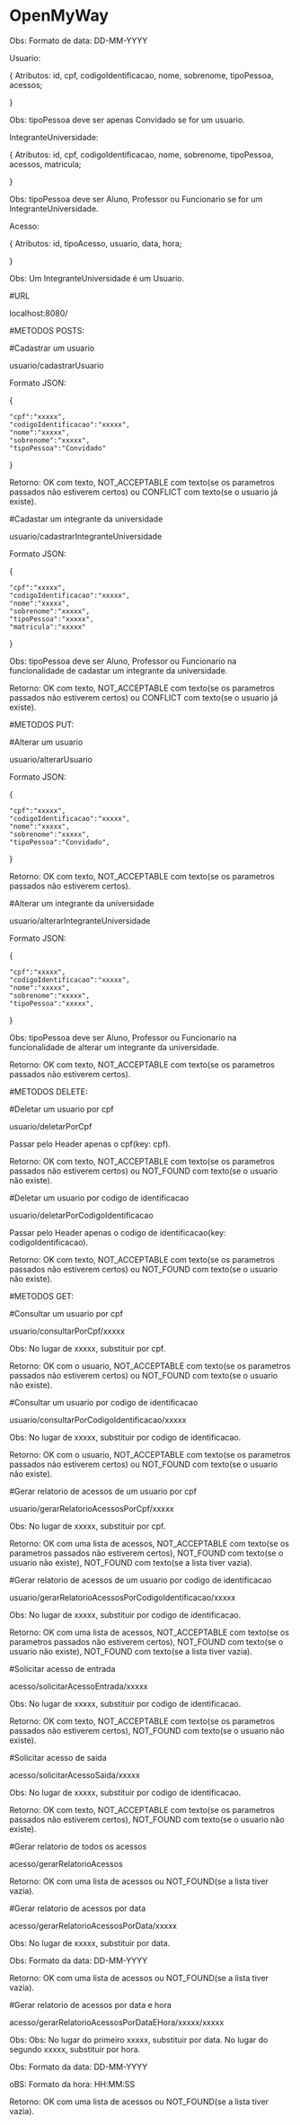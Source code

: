 # OpenMyWay


Obs: Formato de data: DD-MM-YYYY

Usuario:

{
Atributos: id, cpf, codigoIdentificacao, nome, sobrenome, tipoPessoa, acessos;

}

Obs: tipoPessoa deve ser apenas Convidado se for um usuario.


IntegranteUniversidade:

{
Atributos: id, cpf, codigoIdentificacao, nome, sobrenome, tipoPessoa, acessos, matricula;

}

Obs: tipoPessoa deve ser Aluno, Professor ou Funcionario se for um IntegranteUniversidade.

Acesso:

{
Atributos: id, tipoAcesso, usuario, data, hora;

}

Obs: Um IntegranteUniversidade é um Usuario.

#URL

localhost:8080/

#METODOS POSTS:

#Cadastrar um usuario

usuario/cadastrarUsuario

Formato JSON:

{

	"cpf":"xxxxx",
	"codigoIdentificacao":"xxxxx",
	"nome":"xxxxx",
	"sobrenome":"xxxxx",
	"tipoPessoa":"Convidado"
	
}

Retorno: OK com texto, NOT_ACCEPTABLE com texto(se os parametros passados não estiverem certos) ou CONFLICT com texto(se o usuario já existe).

#Cadastar um integrante da universidade

usuario/cadastrarIntegranteUniversidade

Formato JSON:

{

	"cpf":"xxxxx",
	"codigoIdentificacao":"xxxxx",
	"nome":"xxxxx",
	"sobrenome":"xxxxx",
	"tipoPessoa":"xxxxx",
	"matricula":"xxxxx"
	
}

Obs: tipoPessoa deve ser Aluno, Professor ou Funcionario na funcionalidade de cadastar um integrante da universidade.

Retorno: OK com texto, NOT_ACCEPTABLE com texto(se os parametros passados não estiverem certos) ou CONFLICT com texto(se o usuario já existe).

#METODOS PUT:

#Alterar um usuario

usuario/alterarUsuario

Formato JSON:

{

	"cpf":"xxxxx",
	"codigoIdentificacao":"xxxxx",
	"nome":"xxxxx",
	"sobrenome":"xxxxx",
	"tipoPessoa":"Convidado",
	
}


Retorno: OK com texto, NOT_ACCEPTABLE com texto(se os parametros passados não estiverem certos).

#Alterar um integrante da universidade

usuario/alterarIntegranteUniversidade

Formato JSON:

{

	"cpf":"xxxxx",
	"codigoIdentificacao":"xxxxx",
	"nome":"xxxxx",
	"sobrenome":"xxxxx",
	"tipoPessoa":"xxxxx",
	
}

Obs: tipoPessoa deve ser Aluno, Professor ou Funcionario na funcionalidade de alterar um integrante da universidade.

Retorno: OK com texto, NOT_ACCEPTABLE com texto(se os parametros passados não estiverem certos).

#METODOS DELETE:

#Deletar um usuario por cpf

usuario/deletarPorCpf

Passar pelo Header apenas o cpf(key: cpf).

Retorno: OK com texto, NOT_ACCEPTABLE com texto(se os parametros passados não estiverem certos) ou NOT_FOUND com texto(se o usuario não existe).

#Deletar um usuario por codigo de identificacao

usuario/deletarPorCodigoIdentificacao

Passar pelo Header apenas o codigo de identificacao(key: codigoIdentificacao).

Retorno: OK com texto, NOT_ACCEPTABLE com texto(se os parametros passados não estiverem certos) ou NOT_FOUND com texto(se o usuario não existe).

#METODOS GET:

#Consultar um usuario por cpf

usuario/consultarPorCpf/xxxxx

Obs: No lugar de xxxxx, substituir por cpf.

Retorno: OK com o usuario, NOT_ACCEPTABLE com texto(se os parametros passados não estiverem certos) ou NOT_FOUND com texto(se o usuario não existe).

#Consultar um usuario por codigo de identificacao

usuario/consultarPorCodigoIdentificacao/xxxxx

Obs: No lugar de xxxxx, substituir por codigo de identificacao.

Retorno: OK com o usuario, NOT_ACCEPTABLE com texto(se os parametros passados não estiverem certos) ou NOT_FOUND com texto(se o usuario não existe).

#Gerar relatorio de acessos de um usuario por cpf

usuario/gerarRelatorioAcessosPorCpf/xxxxx

Obs: No lugar de xxxxx, substituir por cpf.

Retorno: OK com uma lista de acessos, NOT_ACCEPTABLE com texto(se os parametros passados não estiverem certos), NOT_FOUND com texto(se o usuario não existe), NOT_FOUND com texto(se a lista tiver vazia).

#Gerar relatorio de acessos de um usuario por codigo de identificacao

usuario/gerarRelatorioAcessosPorCodigoIdentificacao/xxxxx

Obs: No lugar de xxxxx, substituir por codigo de identificacao.

Retorno: OK com uma lista de acessos, NOT_ACCEPTABLE com texto(se os parametros passados não estiverem certos), NOT_FOUND com texto(se o usuario não existe), NOT_FOUND com texto(se a lista tiver vazia).

#Solicitar acesso de entrada

acesso/solicitarAcessoEntrada/xxxxx

Obs: No lugar de xxxxx, substituir por codigo de identificacao.

Retorno: OK com texto, NOT_ACCEPTABLE com texto(se os parametros passados não estiverem certos), NOT_FOUND com texto(se o usuario não existe).

#Solicitar acesso de saida

acesso/solicitarAcessoSaida/xxxxx

Obs: No lugar de xxxxx, substituir por codigo de identificacao.

Retorno: OK com texto, NOT_ACCEPTABLE com texto(se os parametros passados não estiverem certos), NOT_FOUND com texto(se o usuario não existe).

#Gerar relatorio de todos os acessos

acesso/gerarRelatorioAcessos

Retorno: OK com uma lista de acessos ou NOT_FOUND(se a lista tiver vazia).

#Gerar relatorio de acessos por data

acesso/gerarRelatorioAcessosPorData/xxxxx

Obs: No lugar de xxxxx, substituir por data.

Obs: Formato da data: DD-MM-YYYY

Retorno: OK com uma lista de acessos ou NOT_FOUND(se a lista tiver vazia).

#Gerar relatorio de acessos por data e hora

acesso/gerarRelatorioAcessosPorDataEHora/xxxxx/xxxxx

Obs: Obs: No lugar do primeiro xxxxx, substituir por data. No lugar do segundo xxxxx, substituir por hora.

Obs: Formato da data: DD-MM-YYYY

oBS: Formato da hora: HH:MM:SS

Retorno: OK com uma lista de acessos ou NOT_FOUND(se a lista tiver vazia).